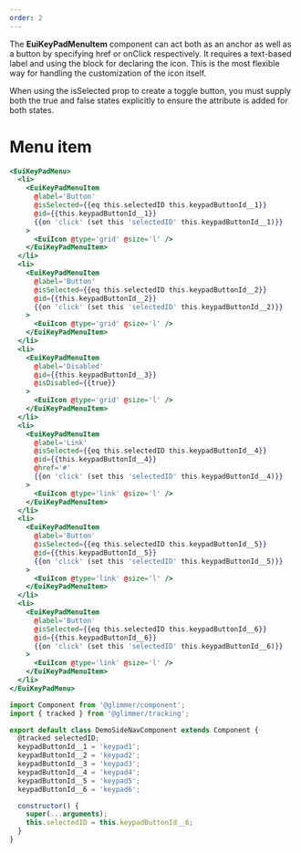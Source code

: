 ```yaml
---
order: 2
---
```


<EuiText>
	<p>
		The <strong>EuiKeyPadMenuItem</strong> component can act both as an anchor as well as a button by specifying <EuiCode>href</EuiCode> or <EuiCode>onClick</EuiCode> respectively. It requires a text-based <EuiCode>label</EuiCode> and using the block for declaring the icon. This is the most flexible way for handling the customization of the icon itself.
  </p>

  <p>
  When using the <EuiCode>isSelected</EuiCode> prop to create a toggle button, you must supply both the <EuiCode>true</EuiCode> and <EuiCode>false</EuiCode> states explicitly to ensure the attribute is added for both states.
  </p>

</EuiText>

# Menu item

```hbs template
<EuiKeyPadMenu>
  <li>
    <EuiKeyPadMenuItem
      @label='Button'
      @isSelected={{eq this.selectedID this.keypadButtonId__1}}
      @id={{this.keypadButtonId__1}}
      {{on 'click' (set this 'selectedID' this.keypadButtonId__1)}}
    >
      <EuiIcon @type='grid' @size='l' />
    </EuiKeyPadMenuItem>
  </li>
  <li>
    <EuiKeyPadMenuItem
      @label='Button'
      @isSelected={{eq this.selectedID this.keypadButtonId__2}}
      @id={{this.keypadButtonId__2}}
      {{on 'click' (set this 'selectedID' this.keypadButtonId__2)}}
    >
      <EuiIcon @type='grid' @size='l' />
    </EuiKeyPadMenuItem>
  </li>
  <li>
    <EuiKeyPadMenuItem
      @label='Disabled'
      @id={{this.keypadButtonId__3}}
      @isDisabled={{true}}
    >
      <EuiIcon @type='grid' @size='l' />
    </EuiKeyPadMenuItem>
  </li>
  <li>
    <EuiKeyPadMenuItem
      @label='Link'
      @isSelected={{eq this.selectedID this.keypadButtonId__4}}
      @id={{this.keypadButtonId__4}}
      @href='#'
      {{on 'click' (set this 'selectedID' this.keypadButtonId__4)}}
    >
      <EuiIcon @type='link' @size='l' />
    </EuiKeyPadMenuItem>
  </li>
  <li>
    <EuiKeyPadMenuItem
      @label='Button'
      @isSelected={{eq this.selectedID this.keypadButtonId__5}}
      @id={{this.keypadButtonId__5}}
      {{on 'click' (set this 'selectedID' this.keypadButtonId__5)}}
    >
      <EuiIcon @type='link' @size='l' />
    </EuiKeyPadMenuItem>
  </li>
  <li>
    <EuiKeyPadMenuItem
      @label='Button'
      @isSelected={{eq this.selectedID this.keypadButtonId__6}}
      @id={{this.keypadButtonId__6}}
      {{on 'click' (set this 'selectedID' this.keypadButtonId__6)}}
    >
      <EuiIcon @type='link' @size='l' />
    </EuiKeyPadMenuItem>
  </li>
</EuiKeyPadMenu>
```

```js component
import Component from '@glimmer/component';
import { tracked } from '@glimmer/tracking';

export default class DemoSideNavComponent extends Component {
  @tracked selectedID;
  keypadButtonId__1 = 'keypad1';
  keypadButtonId__2 = 'keypad2';
  keypadButtonId__3 = 'keypad3';
  keypadButtonId__4 = 'keypad4';
  keypadButtonId__5 = 'keypad5';
  keypadButtonId__6 = 'keypad6';

  constructor() {
    super(...arguments);
    this.selectedID = this.keypadButtonId__6;
  }
}
```
